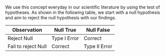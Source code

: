 We use this concept everyday in our scientific literature by using the test of hypotheses. As shown in the following table, we start with a null hypothesis and aim to reject the null hypothesis with our findings. 

| Observation | Null True    |   Null False     |
|-------------|-----------   |------------------|
| Reject Null | Type I Error   | Correct          |
| Fail to reject Null | Correct | Type II Error |